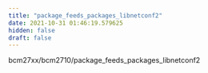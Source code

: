 ```yaml
---
title: "package_feeds_packages_libnetconf2"
date: 2021-10-31 01:46:19.579625
hidden: false
draft: false
---
```


bcm27xx/bcm2710/package_feeds_packages_libnetconf2

